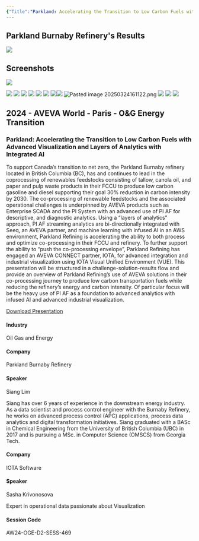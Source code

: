 ```yaml
---
{"Title":"Parkland: Accelerating the Transition to Low Carbon Fuels with Advanced Visualization and Layers of Analytics with Integrated AI","Year":2024,"Industry":"Oil Gas and Energy","URL":"https://www.aveva.com/en/perspectives/presentations/2024/parkland--accelerating-the-transition-to-low-carbon-fuels-with-advanced-visualization-and-layers-of-analytics-with-integrated-ai/","PDF":"https://cdn.mediavalet.com/eunl/content/mjlMRFLwLEiltquXdIG4jA/mkPyM8QC7ku82tTaTffGzg/Original/Parkland%3A%20Accelerating%20the%20Transition%20to%20Low%20Carbon%20Fuels%20with%20Advanced%20Visualization%20and%20Layers%20of%20Analytics%20with%20Integrated%20AI.pdf","Company":"Parkland Burnaby Refinery","Keywords":["Advanced Analytics","IOTA","Operational Data Journey","Energy Transition"],"dg-publish":true,"permalink":"/aveva/customer-stories/2024/2024-parkland-accelerating-the-transition-to-low-carbon-fuels-with-advanced-visualization-and-layers-of-analytics-with-integrated-ai/","dgPassFrontmatter":true}
---
```


## Parkland Burnaby Refinery's Results
![](https://i.imgur.com/jGxxBSE.jpeg)

## Screenshots
![](https://i.imgur.com/On5B1GT.png)

![](https://i.imgur.com/xeClzZe.png)
![](https://i.imgur.com/ylmAurk.png)
![](https://i.imgur.com/H4AAAtq.png)
![](https://i.imgur.com/ddanYCW.png)
![](https://i.imgur.com/CH3UzXA.png)
![](https://i.imgur.com/aGW3XUF.png)
![](https://i.imgur.com/PpoxRxu.png)![](https://i.imgur.com/JvK83ph.png)
![Pasted image 20250324161122.png](/img/user/07%20-%20Support/Attachments/Pasted%20image%2020250324161122.png)
![](https://i.imgur.com/QEh8EoU.png)
![](https://i.imgur.com/zSmqdHJ.png)
![](https://i.imgur.com/rGouakz.png)

## 2024 - AVEVA World - Paris - O&G Energy Transition

### Parkland: Accelerating the Transition to Low Carbon Fuels with Advanced Visualization and Layers of Analytics with Integrated AI

To support Canada’s transition to net zero, the Parkland Burnaby refinery located in British Columbia (BC), has and continues to lead in the coprocessing of renewables feedstocks consisting of tallow, canola oil, and paper and pulp waste products in their FCCU to produce low carbon gasoline and diesel supporting their goal 30% reduction in carbon intensity by 2030. The co-processing of renewable feedstocks and the associated operational challenges is underpinned by AVEVA products such as Enterprise SCADA and the PI System with an advanced use of PI AF for descriptive, and diagnostic analytics. Using a “layers of analytics” approach, PI AF streaming analytics are bi-directionally integrated with Seeq, an AVEVA partner, and machine learning with infused AI in an AWS environment, Parkland Refining is accelerating the ability to both process and optimize co-processing in their FCCU and refinery. To further support the ability to “push the co-processing envelope”, Parkland Refining has engaged an AVEVA CONNECT partner, IOTA, for advanced integration and industrial visualization using IOTA Visual Unified Environment (VUE). This presentation will be structured in a challenge-solution-results flow and provide an overview of Parkland Refining’s use of AVEVA solutions in their co-processing journey to produce low carbon transportation fuels while reducing the refinery’s energy and carbon intensity. Of particular focus will be the heavy use of PI AF as a foundation to advanced analytics with infused AI and advanced industrial visualization.

[Download Presentation](https://cdn.mediavalet.com/eunl/content/mjlMRFLwLEiltquXdIG4jA/mkPyM8QC7ku82tTaTffGzg/Original/Parkland%3A%20Accelerating%20the%20Transition%20to%20Low%20Carbon%20Fuels%20with%20Advanced%20Visualization%20and%20Layers%20of%20Analytics%20with%20Integrated%20AI.pdf)

#### Industry

Oil Gas and Energy

#### Company

Parkland Burnaby Refinery

#### Speaker

Siang Lim

Siang has over 6 years of experience in the downstream energy industry. As a data scientist and process control engineer with the Burnaby Refinery, he works on advanced process control (APC) applications, process data analytics and digital transformation initiatives. Siang graduated with a BASc in Chemical Engineering from the University of British Columbia (UBC) in 2017 and is pursuing a MSc. in Computer Science (OMSCS) from Georgia Tech.

#### Company

IOTA Software

#### Speaker

Sasha Krivonosova

Expert in operational data passionate about Visualization

#### Session Code

AW24-OGE-D2-SESS-469